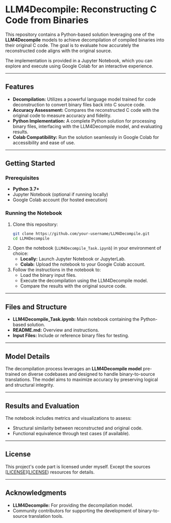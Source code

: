 # LLM4Decompile: Reconstructing C Code from Binaries

This repository contains a Python-based solution leveraging one of the **LLM4Decompile** models to achieve decompilation of compiled binaries into their original C code. The goal is to evaluate how accurately the reconstructed code aligns with the original source.

The implementation is provided in a Jupyter Notebook, which you can explore and execute using Google Colab for an interactive experience.

---

## Features

- **Decompilation:** Utilizes a powerful language model trained for code deconstruction to convert binary files back into C source code.
- **Accuracy Assessment:** Compares the reconstructed C code with the original code to measure accuracy and fidelity.
- **Python Implementation:** A complete Python solution for processing binary files, interfacing with the LLM4Decompile model, and evaluating results.
- **Colab Compatibility:** Run the solution seamlessly in Google Colab for accessibility and ease of use.

---

## Getting Started

### Prerequisites

- **Python 3.7+**
- Jupyter Notebook (optional if running locally)
- Google Colab account (for hosted execution)

### Running the Notebook

1. Clone this repository:
   ```bash
   git clone https://github.com/your-username/LLM4Decompile.git
   cd LLM4Decompile
   ```
2. Open the notebook (`LLM4Decompile_Task.ipynb`) in your environment of choice:
   - **Locally:** Launch Jupyter Notebook or JupyterLab.
   - **Colab:** Upload the notebook to your Google Colab account.
3. Follow the instructions in the notebook to:
   - Load the binary input files.
   - Execute the decompilation using the LLM4Decompile model.
   - Compare the results with the original source code.

---

## Files and Structure

- **LLM4Decompile_Task.ipynb:** Main notebook containing the Python-based solution.
- **README.md:** Overview and instructions.
- **Input Files:** Include or reference binary files for testing.

---

## Model Details

The decompilation process leverages an **LLM4Decompile model** pre-trained on diverse codebases and designed to handle binary-to-source translations. The model aims to maximize accuracy by preserving logical and structural integrity.

---

## Results and Evaluation

The notebook includes metrics and visualizations to assess:
- Structural similarity between reconstructed and original code.
- Functional equivalence through test cases (if available).

---

## License

This project's code part is licensed under myself. Except the sources [[LICENSE](https://github.com/albertan017/LLM4Decompile)]([LICENSE](https://huggingface.co/arise-sustech/llm4decompile-1.3b)) resources for details.

---

## Acknowledgments

- **LLM4Decompile:** For providing the decompilation model.
- Community contributors for supporting the development of binary-to-source translation tools.
